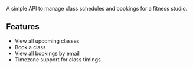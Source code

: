 A simple API to manage class schedules and bookings for a fitness studio.

## Features
- View all upcoming classes
- Book a class
- View all bookings by email
- Timezone support for class timings